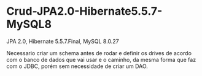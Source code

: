 # Crud-JPA2.0-Hibernate5.5.7-MySQL8
JPA 2.0, Hibernate 5.5.7.Final, MySQL 8.0.27

Necessario criar um schema antes de rodar e definir os drives de acordo com o banco de dados que vai usar e o caminho, da mesma forma que faz com o JDBC, porém sem necessidade de criar um DAO.
